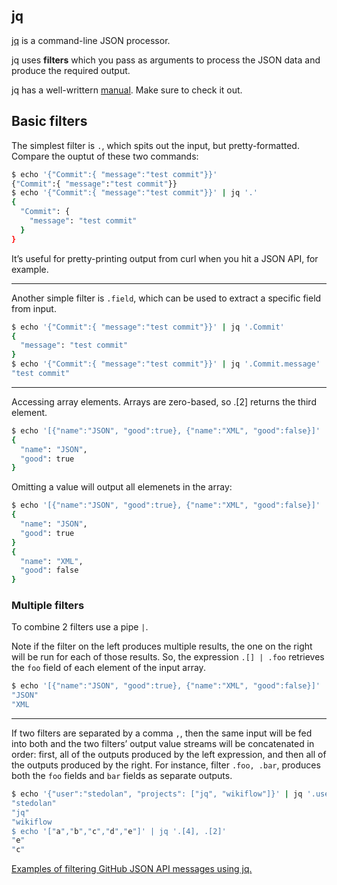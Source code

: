 ## jq

[jq](https://stedolan.github.io/jq/) is a command-line JSON processor.

jq uses **filters** which you pass as arguments to process the JSON data and produce the required output.

jq has a well-writtern [manual](https://stedolan.github.io/jq/manual/). Make sure to check it out.

## Basic filters

The simplest filter is `.`, which spits out the input, but pretty-formatted. Compare the ouptut of these two commands:

```bash
$ echo '{"Commit":{ "message":"test commit"}}'
{"Commit":{ "message":"test commit"}}
$ echo '{"Commit":{ "message":"test commit"}}' | jq '.'
{
  "Commit": {
    "message": "test commit"
  }
}
```

It’s useful for pretty-printing output from curl when you hit a JSON API, for example.

---

Another simple filter is `.field`, which can be used to extract a specific field from input.

```bash
$ echo '{"Commit":{ "message":"test commit"}}' | jq '.Commit'
{
  "message": "test commit"
}
$ echo '{"Commit":{ "message":"test commit"}}' | jq '.Commit.message'
"test commit"
```

---

Accessing array elements. Arrays are zero-based, so .[2] returns the third element.

```bash
$ echo '[{"name":"JSON", "good":true}, {"name":"XML", "good":false}]' | jq '.[0]'
{
  "name": "JSON",
  "good": true
}
```

Omitting a value will output all elemenets in the array:

```bash
$ echo '[{"name":"JSON", "good":true}, {"name":"XML", "good":false}]' | jq '.[]' 
{
  "name": "JSON",
  "good": true
}
{
  "name": "XML",
  "good": false
}
```

### Multiple filters

To combine 2 filters use a pipe `|`.

Note if the filter on the left produces multiple results, the one on the right will be run for each of those results. So, the expression `.[] | .foo` retrieves the `foo` field of each element of the input array.

```bash
$ echo '[{"name":"JSON", "good":true}, {"name":"XML", "good":false}]' | jq '.[] | .name' 
"JSON"
"XML
```

---

If two filters are separated by a comma `,`, then the same input will be fed into both and the two filters’ output value streams will be concatenated in order: first, all of the outputs produced by the left expression, and then all of the outputs produced by the right. For instance, filter `.foo, .bar`, produces both the `foo` fields and `bar` fields as separate outputs.

```bash
$ echo '{"user":"stedolan", "projects": ["jq", "wikiflow"]}' | jq '.user, .projects[]'
"stedolan"
"jq"
"wikiflow
$ echo '["a","b","c","d","e"]' | jq '.[4], .[2]'
"e"
"c"
```

[Examples of filtering GitHub JSON API messages using jq.](https://stedolan.github.io/jq/tutorial/)